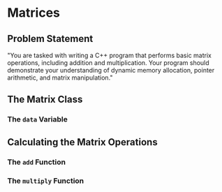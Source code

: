 # Matrices
## Problem Statement
"You are tasked with writing a C++ program that performs basic matrix operations, including addition and multiplication. Your program should demonstrate your understanding of dynamic memory allocation, pointer arithmetic, and matrix manipulation."

## The Matrix Class
### The `data` Variable


## Calculating the Matrix Operations
### The `add` Function


### The `multiply` Function
